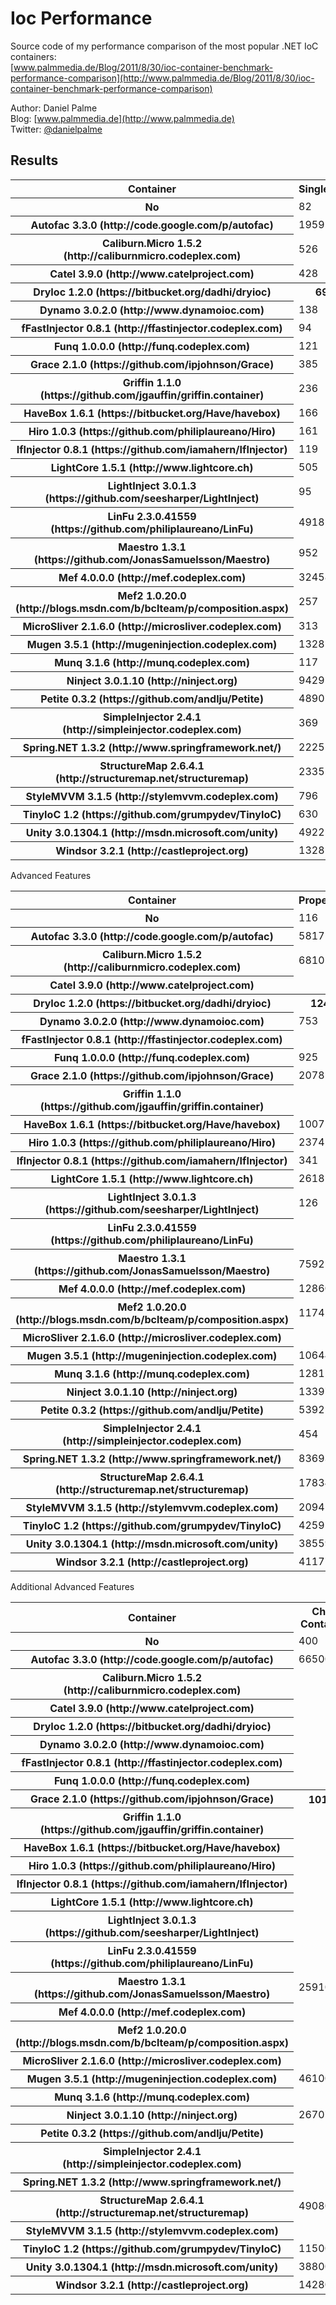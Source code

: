 Ioc Performance
===============

Source code of my performance comparison of the most popular .NET IoC containers:  
[www.palmmedia.de/Blog/2011/8/30/ioc-container-benchmark-performance-comparison](http://www.palmmedia.de/Blog/2011/8/30/ioc-container-benchmark-performance-comparison)

Author: Daniel Palme  
Blog: [www.palmmedia.de](http://www.palmmedia.de)  
Twitter: [@danielpalme](http://twitter.com/danielpalme)  

Results
-------
<table>
<tr><th>Container</th><th>Singleton</th><th>Transient</th><th>Combined</th><th>Complex</th></tr>
<tr><th>No</th><td>82</td><td>94</td><td>94</td><td>108</td></tr>
<tr><th>Autofac 3.3.0 (http://code.google.com/p/autofac)</th><td>1959</td><td>1027</td><td>2033</td><td>5832</td></tr>
<tr><th>Caliburn.Micro 1.5.2 (http://caliburnmicro.codeplex.com)</th><td>526</td><td>516</td><td>1356</td><td>5216</td></tr>
<tr><th>Catel 3.9.0 (http://www.catelproject.com)</th><td>428</td><td>3797</td><td>9610</td><td>24598</td></tr>
<tr><th>DryIoc 1.2.0 (https://bitbucket.org/dadhi/dryioc)</th><th>69</th><td>67</td><td>75</td><th>124</th></tr>
<tr><th>Dynamo 3.0.2.0 (http://www.dynamoioc.com)</th><td>138</td><td>155</td><td>224</td><td>568</td></tr>
<tr><th>fFastInjector 0.8.1 (http://ffastinjector.codeplex.com)</th><td>94</td><td>118</td><td>157</td><td>231</td></tr>
<tr><th>Funq 1.0.0.0 (http://funq.codeplex.com)</th><td>121</td><td>142</td><td>331</td><td>920</td></tr>
<tr><th>Grace 2.1.0 (https://github.com/ipjohnson/Grace)</th><td>385</td><td>376</td><td>681</td><td>2003</td></tr>
<tr><th>Griffin 1.1.0 (https://github.com/jgauffin/griffin.container)</th><td>236</td><td>250</td><td>603</td><td>1811</td></tr>
<tr><th>HaveBox 1.6.1 (https://bitbucket.org/Have/havebox)</th><td>166</td><td>128</td><td>160</td><td>221</td></tr>
<tr><th>Hiro 1.0.3 (https://github.com/philiplaureano/Hiro)</th><td>161</td><td>155</td><td>188</td><td>233</td></tr>
<tr><th>IfInjector 0.8.1 (https://github.com/iamahern/IfInjector)</th><td>119</td><td>140</td><td>143</td><td>205</td></tr>
<tr><th>LightCore 1.5.1 (http://www.lightcore.ch)</th><td>505</td><td>3723</td><td>25831</td><td>135824</td></tr>
<tr><th>LightInject 3.0.1.3 (https://github.com/seesharper/LightInject)</th><td>95</td><th>64</th><th>73</th><td>135</td></tr>
<tr><th>LinFu 2.3.0.41559 (https://github.com/philiplaureano/LinFu)</th><td>4918</td><td>20370</td><td>51022</td><td>138261</td></tr>
<tr><th>Maestro 1.3.1 (https://github.com/JonasSamuelsson/Maestro)</th><td>952</td><td>707</td><td>1486</td><td>4246</td></tr>
<tr><th>Mef 4.0.0.0 (http://mef.codeplex.com)</th><td>32458</td><td>37044</td><td>61086</td><td>120495</td></tr>
<tr><th>Mef2 1.0.20.0 (http://blogs.msdn.com/b/bclteam/p/composition.aspx)</th><td>257</td><td>278</td><td>320</td><td>549</td></tr>
<tr><th>MicroSliver 2.1.6.0 (http://microsliver.codeplex.com)</th><td>313</td><td>835</td><td>2311</td><td>6672</td></tr>
<tr><th>Mugen 3.5.1 (http://mugeninjection.codeplex.com)</th><td>1328</td><td>1044</td><td>2483</td><td>8696</td></tr>
<tr><th>Munq 3.1.6 (http://munq.codeplex.com)</th><td>117</td><td>155</td><td>452</td><td>1480</td></tr>
<tr><th>Ninject 3.0.1.10 (http://ninject.org)</th><td>9429</td><td>21250</td><td>52494</td><td>146125</td></tr>
<tr><th>Petite 0.3.2 (https://github.com/andlju/Petite)</th><td>4890</td><td>4398</td><td>4621</td><td>5416</td></tr>
<tr><th>SimpleInjector 2.4.1 (http://simpleinjector.codeplex.com)</th><td>369</td><td>191</td><td>219</td><td>236</td></tr>
<tr><th>Spring.NET 1.3.2 (http://www.springframework.net/)</th><td>2225</td><td>17028</td><td>37143</td><td>91469</td></tr>
<tr><th>StructureMap 2.6.4.1 (http://structuremap.net/structuremap)</th><td>2335</td><td>2350</td><td>5745</td><td>15168</td></tr>
<tr><th>StyleMVVM 3.1.5 (http://stylemvvm.codeplex.com)</th><td>796</td><td>778</td><td>1023</td><td>1849</td></tr>
<tr><th>TinyIoC 1.2 (https://github.com/grumpydev/TinyIoC)</th><td>630</td><td>2254</td><td>7982</td><td>30851</td></tr>
<tr><th>Unity 3.0.1304.1 (http://msdn.microsoft.com/unity)</th><td>4922</td><td>5211</td><td>12968</td><td>37929</td></tr>
<tr><th>Windsor 3.2.1 (http://castleproject.org)</th><td>1328</td><td>3559</td><td>8090</td><td>19443</td></tr>
</table>
Advanced Features
<table>
<tr><th>Container</th><th>Property</th><th>Generics</th><th>IEnumerable</th><th>Conditional</th></tr>
<tr><th>No</th><td>116</td><td>91</td><td>233</td><td>167</td>
<tr><th>Autofac 3.3.0 (http://code.google.com/p/autofac)</th><td>5817</td><td>5383</td><td>6595</td><td></td>
<tr><th>Caliburn.Micro 1.5.2 (http://caliburnmicro.codeplex.com)</th><td>6810</td><td></td><td>5392</td><td></td>
<tr><th>Catel 3.9.0 (http://www.catelproject.com)</th><td></td><td>9671</td><td></td><td></td>
<tr><th>DryIoc 1.2.0 (https://bitbucket.org/dadhi/dryioc)</th><th>124</th><td>96</td><td>358</td><td>178</td>
<tr><th>Dynamo 3.0.2.0 (http://www.dynamoioc.com)</th><td>753</td><td></td><td></td><td></td>
<tr><th>fFastInjector 0.8.1 (http://ffastinjector.codeplex.com)</th><td></td><td></td><td></td><td></td>
<tr><th>Funq 1.0.0.0 (http://funq.codeplex.com)</th><td>925</td><td></td><td></td><td></td>
<tr><th>Grace 2.1.0 (https://github.com/ipjohnson/Grace)</th><td>2078</td><td>674</td><td>3234</td><td>1521</td>
<tr><th>Griffin 1.1.0 (https://github.com/jgauffin/griffin.container)</th><td></td><td></td><td></td><td></td>
<tr><th>HaveBox 1.6.1 (https://bitbucket.org/Have/havebox)</th><td>1007</td><td></td><td>1386</td><td></td>
<tr><th>Hiro 1.0.3 (https://github.com/philiplaureano/Hiro)</th><td>2374</td><td></td><td></td><td></td>
<tr><th>IfInjector 0.8.1 (https://github.com/iamahern/IfInjector)</th><td>341</td><td>148</td><td></td><td></td>
<tr><th>LightCore 1.5.1 (http://www.lightcore.ch)</th><td>2618</td><td>16472</td><td>39052</td><td></td>
<tr><th>LightInject 3.0.1.3 (https://github.com/seesharper/LightInject)</th><td>126</td><th>67</th><th>357</th><th>151</th>
<tr><th>LinFu 2.3.0.41559 (https://github.com/philiplaureano/LinFu)</th><td></td><td></td><td></td><td></td>
<tr><th>Maestro 1.3.1 (https://github.com/JonasSamuelsson/Maestro)</th><td>7592</td><td>1100</td><td>8118</td><td>2780</td>
<tr><th>Mef 4.0.0.0 (http://mef.codeplex.com)</th><td>128606</td><td>146204</td><td>94481</td><td></td>
<tr><th>Mef2 1.0.20.0 (http://blogs.msdn.com/b/bclteam/p/composition.aspx)</th><td>1174</td><td>311</td><td>1598</td><td></td>
<tr><th>MicroSliver 2.1.6.0 (http://microsliver.codeplex.com)</th><td></td><td></td><td></td><td></td>
<tr><th>Mugen 3.5.1 (http://mugeninjection.codeplex.com)</th><td>10644</td><td>7847</td><td>7607</td><td>3786</td>
<tr><th>Munq 3.1.6 (http://munq.codeplex.com)</th><td>1281</td><td></td><td></td><td></td>
<tr><th>Ninject 3.0.1.10 (http://ninject.org)</th><td>133976</td><td>54915</td><td>117482</td><td>77675</td>
<tr><th>Petite 0.3.2 (https://github.com/andlju/Petite)</th><td>5392</td><td></td><td></td><td></td>
<tr><th>SimpleInjector 2.4.1 (http://simpleinjector.codeplex.com)</th><td>454</td><td>164</td><td>1424</td><td>680</td>
<tr><th>Spring.NET 1.3.2 (http://www.springframework.net/)</th><td>83693</td><td></td><td></td><td></td>
<tr><th>StructureMap 2.6.4.1 (http://structuremap.net/structuremap)</th><td>17834</td><td>4767</td><td>22365</td><td></td>
<tr><th>StyleMVVM 3.1.5 (http://stylemvvm.codeplex.com)</th><td>2094</td><td>1443</td><td>3859</td><td>3100</td>
<tr><th>TinyIoC 1.2 (https://github.com/grumpydev/TinyIoC)</th><td>4259</td><td>10833</td><td></td><td></td>
<tr><th>Unity 3.0.1304.1 (http://msdn.microsoft.com/unity)</th><td>38559</td><td></td><td>65904</td><td></td>
<tr><th>Windsor 3.2.1 (http://castleproject.org)</th><td>41177</td><td>7216</td><td>20517</td><td></td>
</table>
Additional Advanced Features
<table>
<tr><th>Container</th><th>Child Container</th><th>Interception</th></tr>
<tr><th>No</th><td>400</td><td>101</td>
<tr><th>Autofac 3.3.0 (http://code.google.com/p/autofac)</th><td>66500</td><td>30059</td>
<tr><th>Caliburn.Micro 1.5.2 (http://caliburnmicro.codeplex.com)</th><td></td><td></td>
<tr><th>Catel 3.9.0 (http://www.catelproject.com)</th><td></td><td>3881</td>
<tr><th>DryIoc 1.2.0 (https://bitbucket.org/dadhi/dryioc)</th><td></td><td></td>
<tr><th>Dynamo 3.0.2.0 (http://www.dynamoioc.com)</th><td></td><td></td>
<tr><th>fFastInjector 0.8.1 (http://ffastinjector.codeplex.com)</th><td></td><td></td>
<tr><th>Funq 1.0.0.0 (http://funq.codeplex.com)</th><td></td><td></td>
<tr><th>Grace 2.1.0 (https://github.com/ipjohnson/Grace)</th><th>10100</th><td>8471</td>
<tr><th>Griffin 1.1.0 (https://github.com/jgauffin/griffin.container)</th><td></td><td></td>
<tr><th>HaveBox 1.6.1 (https://bitbucket.org/Have/havebox)</th><td></td><th>955</th>
<tr><th>Hiro 1.0.3 (https://github.com/philiplaureano/Hiro)</th><td></td><td></td>
<tr><th>IfInjector 0.8.1 (https://github.com/iamahern/IfInjector)</th><td></td><td></td>
<tr><th>LightCore 1.5.1 (http://www.lightcore.ch)</th><td></td><td></td>
<tr><th>LightInject 3.0.1.3 (https://github.com/seesharper/LightInject)</th><td></td><td>1411</td>
<tr><th>LinFu 2.3.0.41559 (https://github.com/philiplaureano/LinFu)</th><td></td><td></td>
<tr><th>Maestro 1.3.1 (https://github.com/JonasSamuelsson/Maestro)</th><td>2591000</td><td>11713</td>
<tr><th>Mef 4.0.0.0 (http://mef.codeplex.com)</th><td></td><td></td>
<tr><th>Mef2 1.0.20.0 (http://blogs.msdn.com/b/bclteam/p/composition.aspx)</th><td></td><td></td>
<tr><th>MicroSliver 2.1.6.0 (http://microsliver.codeplex.com)</th><td></td><td></td>
<tr><th>Mugen 3.5.1 (http://mugeninjection.codeplex.com)</th><td>461000</td><td>14730</td>
<tr><th>Munq 3.1.6 (http://munq.codeplex.com)</th><td></td><td></td>
<tr><th>Ninject 3.0.1.10 (http://ninject.org)</th><td>26707100</td><td>30712</td>
<tr><th>Petite 0.3.2 (https://github.com/andlju/Petite)</th><td></td><td></td>
<tr><th>SimpleInjector 2.4.1 (http://simpleinjector.codeplex.com)</th><td></td><td>9605</td>
<tr><th>Spring.NET 1.3.2 (http://www.springframework.net/)</th><td></td><td>60933</td>
<tr><th>StructureMap 2.6.4.1 (http://structuremap.net/structuremap)</th><td>490800</td><td>13998</td>
<tr><th>StyleMVVM 3.1.5 (http://stylemvvm.codeplex.com)</th><td></td><td></td>
<tr><th>TinyIoC 1.2 (https://github.com/grumpydev/TinyIoC)</th><td>11500</td><td></td>
<tr><th>Unity 3.0.1304.1 (http://msdn.microsoft.com/unity)</th><td>38800</td><td>101940</td>
<tr><th>Windsor 3.2.1 (http://castleproject.org)</th><td>142800</td><td>21224</td>
</table>
